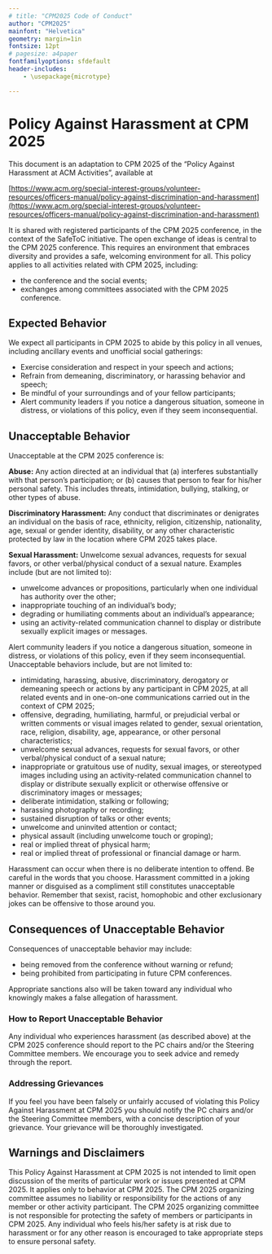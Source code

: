 ```yaml
---
# title: "CPM2025 Code of Conduct"
author: "CPM2025"
mainfont: "Helvetica"
geometry: margin=1in
fontsize: 12pt
# pagesize: a4paper
fontfamilyoptions: sfdefault
header-includes:
    - \usepackage{microtype}

---
```


# Policy Against Harassment at CPM 2025

This document is an adaptation to CPM 2025 of the “Policy Against Harassment at ACM
Activities”, available at

[https://www.acm.org/special-interest-groups/volunteer-resources/officers-manual/policy-against-discrimination-and-harassment](https://www.acm.org/special-interest-groups/volunteer-resources/officers-manual/policy-against-discrimination-and-harassment)

<!-- A downloadble pdf of this document is [available here](/coc.pdf). -->

It is shared with registered participants of the CPM 2025 conference, in the context of the
SafeToC initiative. The open exchange of ideas is central to the CPM 2025 conference. This
requires an environment that embraces diversity and provides a safe, welcoming
environment for all. This policy applies to all activities related with CPM 2025, including:

- the conference and the social events;
- exchanges among committees associated with the CPM 2025 conference.

## Expected Behavior

We expect all participants in CPM 2025 to abide by this policy in all venues, including
ancillary events and unofficial social gatherings:

- Exercise consideration and respect in your speech and actions;
- Refrain from demeaning, discriminatory, or harassing behavior and speech;
- Be mindful of your surroundings and of your fellow participants;
- Alert community leaders if you notice a dangerous situation, someone in distress, or
violations of this policy, even if they seem inconsequential.

## Unacceptable Behavior

Unacceptable at the CPM 2025 conference is:

**Abuse:** Any action directed at an individual that (a) interferes substantially with that person’s
participation; or (b) causes that person to fear for his/her personal safety. This includes
threats, intimidation, bullying, stalking, or other types of abuse.

**Discriminatory Harassment:** Any conduct that discriminates or denigrates an individual on
the basis of race, ethnicity, religion, citizenship, nationality, age, sexual or gender identity,
disability, or any other characteristic protected by law in the location where CPM 2025 takes
place.

**Sexual Harassment:** Unwelcome sexual advances, requests for sexual favors, or other
verbal/physical conduct of a sexual nature. Examples include (but are not limited to):

- unwelcome advances or propositions, particularly when one individual has authority
over the other;
- inappropriate touching of an individual’s body;
- degrading or humiliating comments about an individual’s appearance;
- using an activity-related communication channel to display or distribute sexually
explicit images or messages.

Alert community leaders if you notice a dangerous situation, someone in distress, or
violations of this policy, even if they seem inconsequential. Unacceptable behaviors include,
but are not limited to:

- intimidating, harassing, abusive, discriminatory, derogatory or demeaning speech or
actions by any participant in CPM 2025, at all related events and in one-on-one
communications carried out in the context of CPM 2025;
- offensive, degrading, humiliating, harmful, or prejudicial verbal or written comments
or visual images related to gender, sexual orientation, race, religion, disability, age,
appearance, or other personal characteristics;
- unwelcome sexual advances, requests for sexual favors, or other verbal/physical
conduct of a sexual nature;
- inappropriate or gratuitous use of nudity, sexual images, or stereotyped images
including using an activity-related communication channel to display or distribute
sexually explicit or otherwise offensive or discriminatory images or messages;
- deliberate intimidation, stalking or following;
- harassing photography or recording;
- sustained disruption of talks or other events;
- unwelcome and uninvited attention or contact;
- physical assault (including unwelcome touch or groping);
- real or implied threat of physical harm;
- real or implied threat of professional or financial damage or harm.

Harassment can occur when there is no deliberate intention to offend. Be careful in the
words that you choose. Harassment committed in a joking manner or disguised as a
compliment still constitutes unacceptable behavior. Remember that sexist, racist,
homophobic and other exclusionary jokes can be offensive to those around you.

## Consequences of Unacceptable Behavior

Consequences of unacceptable behavior may include:

- being removed from the conference without warning or refund;
- being prohibited from participating in future CPM conferences.

Appropriate sanctions also will be taken toward any individual who knowingly makes a false
allegation of harassment.

### How to Report Unacceptable Behavior

Any individual who experiences harassment (as described above) at the CPM 2025
conference should report to the PC chairs and/or the Steering Committee members. We
encourage you to seek advice and remedy through the report.

### Addressing Grievances

If you feel you have been falsely or unfairly accused of violating this Policy Against
Harassment at CPM 2025 you should notify the PC chairs and/or the Steering Committee
members, with a concise description of your grievance. Your grievance will be thoroughly
investigated.

## Warnings and Disclaimers

This Policy Against Harassment at CPM 2025 is not intended to limit open discussion of the
merits of particular work or issues presented at CPM 2025. It applies only to behavior at
CPM 2025. The CPM 2025 organizing committee assumes no liability or responsibility for
the actions of any member or other activity participant. The CPM 2025 organizing committee
is not responsible for protecting the safety of members or participants in CPM 2025. Any
individual who feels his/her safety is at risk due to harassment or for any other reason is
encouraged to take appropriate steps to ensure personal safety.

